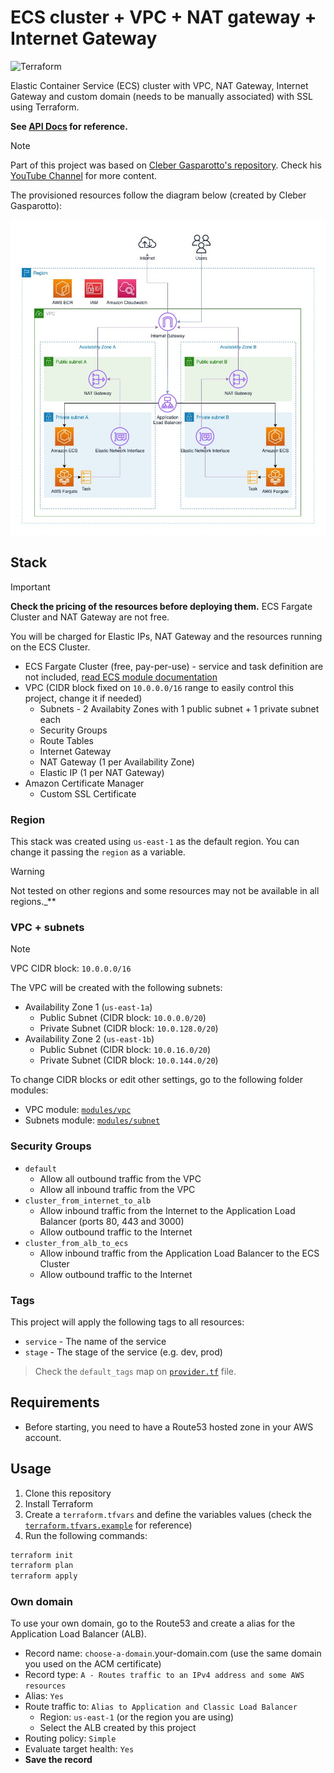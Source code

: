 # ECS cluster + VPC + NAT gateway + Internet Gateway

![Terraform](https://img.shields.io/badge/terraform-%235835CC.svg?style=for-the-badge&logo=terraform&logoColor=white)

Elastic Container Service (ECS) cluster with VPC, NAT Gateway, Internet Gateway and custom domain (needs to be manually associated) with SSL using Terraform.

**See [API Docs](./api-docs.md) for reference.**

> [!NOTE]
> Part of this project was based on [Cleber Gasparotto's repository](https://github.com/chgasparoto/youtube-cleber-gasparoto/tree/main/0007-aws-ecs-fargate/app). Check his [YouTube Channel](https://www.youtube.com/c/CleberGasparotto) for more content.

The provisioned resources follow the diagram below (created by Cleber Gasparotto):

![Architecture](./docs/aws-diagram.jpg)

## Stack

> [!IMPORTANT]
> **Check the pricing of the resources before deploying them.** ECS Fargate Cluster and NAT Gateway are not free. 
> 
> You will be charged for Elastic IPs, NAT Gateway and the resources running on the ECS Cluster.

- ECS Fargate Cluster (free, pay-per-use) - service and task definition are not included, [read ECS module documentation](./modules/ecs/README.md)
- VPC (CIDR block fixed on `10.0.0.0/16` range to easily control this project, change it if needed)
  - Subnets - 2 Availabity Zones with 1 public subnet + 1 private subnet each
  - Security Groups
  - Route Tables
  - Internet Gateway
  - NAT Gateway (1 per Availability Zone)
  - Elastic IP (1 per NAT Gateway)
- Amazon Certificate Manager
  - Custom SSL Certificate

### Region

This stack was created using `us-east-1` as the default region. You can change it passing the `region` as a variable. 

> [!WARNING]
> Not tested on other regions and some resources may not be available in all regions._**

### VPC + subnets

> [!NOTE]
> VPC CIDR block: `10.0.0.0/16`

The VPC will be created with the following subnets:

- Availability Zone 1 (`us-east-1a`)
  - Public Subnet (CIDR block: `10.0.0.0/20`)
  - Private Subnet (CIDR block: `10.0.128.0/20`)
- Availability Zone 2 (`us-east-1b`)
  - Public Subnet (CIDR block: `10.0.16.0/20`)
  - Private Subnet (CIDR block: `10.0.144.0/20`)

To change CIDR blocks or edit other settings, go to the following folder modules:

- VPC module: [`modules/vpc`](./modules/vpc)
- Subnets module: [`modules/subnet`](./modules/subnet)

### Security Groups

- `default` 
  - Allow all outbound traffic from the VPC
  - Allow all inbound traffic from the VPC
- `cluster_from_internet_to_alb` 
  - Allow inbound traffic from the Internet to the Application Load Balancer (ports 80, 443 and 3000)
  - Allow outbound traffic to the Internet
- `cluster_from_alb_to_ecs` 
  - Allow inbound traffic from the Application Load Balancer to the ECS Cluster
  - Allow outbound traffic to the Internet

### Tags

This project will apply the following tags to all resources:

- `service` - The name of the service
- `stage` - The stage of the service (e.g. dev, prod)

> Check the `default_tags` map on [`provider.tf`](./provider.tf) file.

## Requirements

- Before starting, you need to have a Route53 hosted zone in your AWS account.

## Usage

1. Clone this repository
2. Install Terraform
3. Create a `terraform.tfvars` and define the variables values (check the [`terraform.tfvars.example`](./terraform.tfvars.example) for reference)
4. Run the following commands:

```bash
terraform init
terraform plan
terraform apply
```

### Own domain

To use your own domain, go to the Route53 and create a alias for the Application Load Balancer (ALB).

- Record name: `choose-a-domain`.your-domain.com (use the same domain you used on the ACM certificate)
- Record type: `A - Routes traffic to an IPv4 address and some AWS resources`
- Alias: `Yes`
- Route traffic to: `Alias to Application and Classic Load Balancer`
  - Region: `us-east-1` (or the region you are using)
  - Select the ALB created by this project
- Routing policy: `Simple`
- Evaluate target health: `Yes`
- **Save the record**